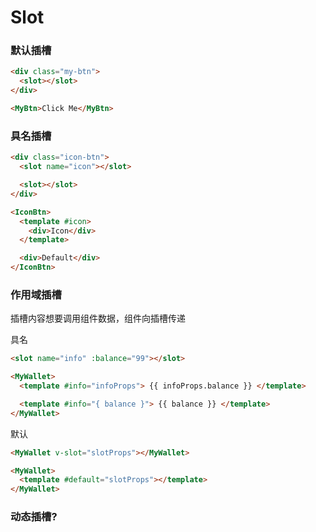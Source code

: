 # Slot

### 默认插槽

```html
<div class="my-btn">
  <slot></slot>
</div>

<MyBtn>Click Me</MyBtn>
```

### 具名插槽

```html
<div class="icon-btn">
  <slot name="icon"></slot>

  <slot></slot>
</div>
```

```html
<IconBtn>
  <template #icon>
    <div>Icon</div>
  </template>

  <div>Default</div>
</IconBtn>
```

### 作用域插槽

插槽内容想要调用组件数据，组件向插槽传递

具名

```html
<slot name="info" :balance="99"></slot>

<MyWallet>
  <template #info="infoProps"> {{ infoProps.balance }} </template>

  <template #info="{ balance }"> {{ balance }} </template>
</MyWallet>
```

默认

```html
<MyWallet v-slot="slotProps"></MyWallet>

<MyWallet>
  <template #default="slotProps"></template>
</MyWallet>
```

### 动态插槽?
